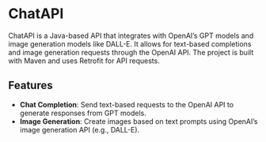 # ChatAPI

ChatAPI is a Java-based API that integrates with OpenAI’s GPT models and image generation models like DALL-E. It allows for text-based completions and image generation requests through the OpenAI API. The project is built with Maven and uses Retrofit for API requests.

## Features

- **Chat Completion**: Send text-based requests to the OpenAI API to generate responses from GPT models.
- **Image Generation**: Create images based on text prompts using OpenAI’s image generation API (e.g., DALL-E).
